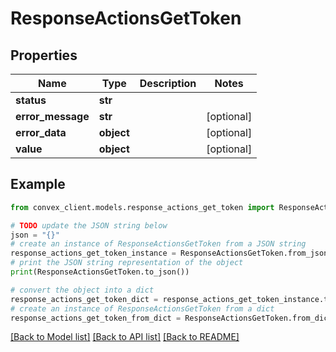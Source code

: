# ResponseActionsGetToken


## Properties

Name | Type | Description | Notes
------------ | ------------- | ------------- | -------------
**status** | **str** |  | 
**error_message** | **str** |  | [optional] 
**error_data** | **object** |  | [optional] 
**value** | **object** |  | [optional] 

## Example

```python
from convex_client.models.response_actions_get_token import ResponseActionsGetToken

# TODO update the JSON string below
json = "{}"
# create an instance of ResponseActionsGetToken from a JSON string
response_actions_get_token_instance = ResponseActionsGetToken.from_json(json)
# print the JSON string representation of the object
print(ResponseActionsGetToken.to_json())

# convert the object into a dict
response_actions_get_token_dict = response_actions_get_token_instance.to_dict()
# create an instance of ResponseActionsGetToken from a dict
response_actions_get_token_from_dict = ResponseActionsGetToken.from_dict(response_actions_get_token_dict)
```
[[Back to Model list]](../README.md#documentation-for-models) [[Back to API list]](../README.md#documentation-for-api-endpoints) [[Back to README]](../README.md)


